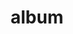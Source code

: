 ---
layout: album
resource: facebook
title: "album"
description: "masonry"
active: gallery
header-img: "img/gallery-bg.jpg"
album-title: "my 9th album"
images:
  - image_path: NguyenNhu(nana)/2/1002425944292248_359112185_1002425937625582_2155277581015011467_n.jpg
  - image_path: NguyenNhu(nana)/2/1003019284232914_361326881_1003019280899581_3169526609395883184_n.jpg
  - image_path: NguyenNhu(nana)/2/1011583920043117_365434805_1011583916709784_5449872420171099693_n.jpg
  - image_path: NguyenNhu(nana)/2/1014595439741965_366357180_1014595436408632_2762617751240268924_n.jpg
  - image_path: NguyenNhu(nana)/2/1026542011880641_371971068_1026542008547308_8273823533191959237_n.jpg
  - image_path: NguyenNhu(nana)/2/1044587820076060_387231274_1044587816742727_5372623157808843424_n.jpg
  - image_path: NguyenNhu(nana)/2/1045764696625039_387737578_1045764693291706_711189956537272254_n.jpg
  - image_path: NguyenNhu(nana)/2/1050397676161741_392881074_1050397672828408_6621569277495962238_n.jpg
  - image_path: NguyenNhu(nana)/2/1102021580999350_420837729_1102021577666017_7742721903015899032_n.jpg
  - image_path: NguyenNhu(nana)/2/1103035314231310_421605892_1103036830897825_103285321905653972_n.jpg
  - image_path: NguyenNhu(nana)/2/1103035337564641_422251090_1103036820897826_7067871749183301887_n.jpg
  - image_path: NguyenNhu(nana)/2/1106257410575767_424532933_1106259310575577_466178178559055190_n.jpg
  - image_path: NguyenNhu(nana)/2/1106266417241533_422860290_1106266413908200_5034692767829573895_n.jpg
  - image_path: NguyenNhu(nana)/2/1109581900243318_426108278_1109582620243246_6166104305644901771_n.jpg
  - image_path: NguyenNhu(nana)/2/1109581923576649_426137363_1109582626909912_6273270593020079364_n.jpg
  - image_path: NguyenNhu(nana)/2/1117638086104366_428609176_1117638079437700_8208162761619302766_n.jpg
  - image_path: NguyenNhu(nana)/2/1121324879069020_428629623_1121324875735687_6060379449847212657_n.jpg
  - image_path: NguyenNhu(nana)/2/1123222745545900_430874194_1123222742212567_4178763315527102706_n.jpg
  - image_path: NguyenNhu(nana)/2/1148950289639812_438215659_1148951302973044_1467823106300008880_n.jpg
  - image_path: NguyenNhu(nana)/2/1148980189636822_437919821_1148980186303489_3588664333680614518_n.jpg
  - image_path: NguyenNhu(nana)/2/1148980219636819_436229641_1148980209636820_6755844031014269300_n.jpg
  - image_path: NguyenNhu(nana)/2/1158046895396818_440943095_1158051765396331_4638166309902254707_n.jpg
  - image_path: NguyenNhu(nana)/2/1158046905396817_438300499_1158051772062997_5549176389027654691_n.jpg
  - image_path: NguyenNhu(nana)/2/1158616562006518_438255552_1158616558673185_936931236270024481_n.jpg
  - image_path: NguyenNhu(nana)/2/1212995133235327_453797070_1212995139901993_6231281571696129052_n.jpg
  - image_path: NguyenNhu(nana)/2/1248811279653712_460989027_1248811282987045_6728356512876906952_n.jpg
  - image_path: NguyenNhu(nana)/2/1255465128988327_461964376_1255465665654940_5635945904147748690_n.jpg
  - image_path: NguyenNhu(nana)/2/1255465142321659_461833812_1255465672321606_3700954898879882787_n.jpg
  - image_path: NguyenNhu(nana)/2/1264258438108996_463254226_1264259304775576_6199096901721375235_n.jpg
  - image_path: NguyenNhu(nana)/2/1264258454775661_463398977_1264258464775660_7806601587045471802_n.jpg
  - image_path: NguyenNhu(nana)/2/1310916570109849_471128568_1310916576776515_6911957607846055586_n.jpg
  - image_path: NguyenNhu(nana)/2/1311775453357294_471253262_1311776260023880_2633461395275417164_n.jpg
  - image_path: NguyenNhu(nana)/2/1311775466690626_471150912_1311776266690546_1697102426793175107_n.jpg
  - image_path: NguyenNhu(nana)/2/883997306135113_474524951_1331848314683341_525532264963315026_n.jpg
  - image_path: NguyenNhu(nana)/2/896028144932029_474698879_1332513814616791_4908787280096030941_n.jpg
  - image_path: NguyenNhu(nana)/2/903238277544349_325950311_849921766075758_1544940257887716911_n.jpg
  - image_path: NguyenNhu(nana)/2/910564866811690_326960745_503090188574996_2300669486937551924_n.jpg
  - image_path: NguyenNhu(nana)/2/919474245920752_330476804_582491180453328_821144986670230367_n.jpg
  - image_path: NguyenNhu(nana)/2/967610331107143_346607703_716432580483725_6386361944442669297_n.jpg
  - image_path: NguyenNhu(nana)/2/979081153293394_351322565_1231093324195919_3666191934741481262_n.jpg
  - image_path: NguyenNhu(nana)/2/983923109475865_353034739_983923106142532_9039133578567204767_n.jpg
  - image_path: NguyenNhu(nana)/2/997463854788457_358101794_997463848121791_1544620156313100080_n.jpg
---